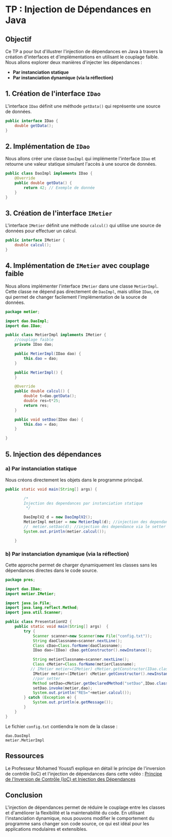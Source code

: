 # TP : Injection de Dépendances en Java

## Objectif
Ce TP a pour but d'illustrer l'injection de dépendances en Java à travers la création d'interfaces et d'implémentations en utilisant le couplage faible. Nous allons explorer deux manières d'injecter les dépendances :

- **Par instanciation statique**
- **Par instanciation dynamique (via la réflection)**

## 1. Création de l'interface `IDao`
L'interface `IDao` définit une méthode `getData()` qui représente une source de données.

```java
public interface IDao {
    double getData();
}
```

## 2. Implémentation de `IDao`
Nous allons créer une classe `DaoImpl` qui implémente l'interface `IDao` et retourne une valeur statique simulant l'accès à une source de données.

```java
public class DaoImpl implements IDao {
    @Override
    public double getData() {
        return 42; // Exemple de donnée
    }
}
```

## 3. Création de l'interface `IMetier`
L'interface `IMetier` définit une méthode `calcul()` qui utilise une source de données pour effectuer un calcul.

```java
public interface IMetier {
    double calcul();
}
```

## 4. Implémentation de `IMetier` avec couplage faible
Nous allons implémenter l'interface `IMetier` dans une classe `MetierImpl`. Cette classe ne dépend pas directement de `DaoImpl`, mais utilise `IDao`, ce qui permet de changer facilement l'implémentation de la source de données.

```java
package metier;

import dao.DaoImpl;
import dao.IDao;

public class MetierImpl implements IMetier {
    //couplage faible
    private IDao dao;

    public MetierImpl(IDao dao) {
        this.dao = dao;
    }

    public MetierImpl() {
    }

    @Override
    public double calcul() {
        double t=dao.getData();
        double res=t*25;
        return res;
    }

    public void setDao(IDao dao) {
        this.dao = dao;
    }

}
```

## 5. Injection des dépendances

### a) Par instanciation statique
Nous créons directement les objets dans le programme principal.

```java
public static void main(String[] args) {

        /*
        Injection des dependances par instanciation statique
         */

        DaoImplV2 d = new DaoImplV2();
        MetierImpl metier = new MetierImpl(d); //injection des dependance via le constructeur
        //  metier.setDao(d); //injection des dependance via le setter
        System.out.println(metier.calcul());

    }
```

### b) Par instanciation dynamique (via la réflection)
Cette approche permet de charger dynamiquement les classes sans les dépendances directes dans le code source.

```java
package pres;

import dao.IDao;
import metier.IMetier;

import java.io.File;
import java.lang.reflect.Method;
import java.util.Scanner;

public class PresentationV2 {
    public static void main(String[] args)  {
        try {
            Scanner scanner=new Scanner(new File("config.txt"));
            String daoClassname=scanner.nextLine();
            Class cDao=Class.forName(daoClassname);
            IDao dao=(IDao) cDao.getConstructor().newInstance();

            String metierClassname=scanner.nextLine();
            Class cMetier=Class.forName(metierClassname);
           // IMetier metier=(IMetier) cMetier.getConstructor(IDao.class).newInstance(dao); par constructeur
            IMetier metier=(IMetier) cMetier.getConstructor().newInstance();
            //par setter
            Method setDao=cMetier.getDeclaredMethod("setDao",IDao.class);
            setDao.invoke(metier,dao);
            System.out.println("RES="+metier.calcul());
        } catch (Exception e) {
            System.out.println(e.getMessage());
        }
    }
}
```

Le fichier `config.txt` contiendra le nom de la classe :
```
dao.DaoImpl
metier.MetierImpl
```

## Ressources
Le Professeur Mohamed Youssfi explique en détail le principe de l'inversion de contrôle (IoC) et l'injection de dépendances dans cette vidéo :
[Principe de l'Inversion de Contrôle (IoC) et Injection des Dépendances](https://www.youtube.com/watch?v=N6_IL2cxVrs&ab_channel=ProfesseurMohamedYOUSSFI)

## Conclusion
L'injection de dépendances permet de réduire le couplage entre les classes et d'améliorer la flexibilité et la maintenabilité du code. En utilisant l'instanciation dynamique, nous pouvons modifier le comportement du programme sans changer son code source, ce qui est idéal pour les applications modulaires et extensibles.


